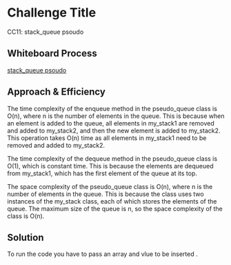 # Challenge Title
CC11: stack_queue psoudo
## Whiteboard Process
<!-- Embedded whiteboard image -->
[stack_queue psoudo](./cc11.jpg)

## Approach & Efficiency
<!-- What approach did you take? Why? What is the Big O space/time for this approach? -->
The time complexity of the enqueue method in the pseudo_queue class is O(n), where n is the number of elements in the queue. This is because when an element is added to the queue, all elements in my_stack1 are removed and added to my_stack2, and then the new element is added to my_stack2. This operation takes O(n) time as all elements in my_stack1 need to be removed and added to my_stack2.

The time complexity of the dequeue method in the pseudo_queue class is O(1), which is constant time. This is because the elements are dequeued from my_stack1, which has the first element of the queue at its top.

The space complexity of the pseudo_queue class is O(n), where n is the number of elements in the queue. This is because the class uses two instances of the my_stack class, each of which stores the elements of the queue. The maximum size of the queue is n, so the space complexity of the class is O(n).


## Solution
<!-- Show how to run your code, and examples of it in action -->
To run the code you have to pass an array and vlue to be inserted .